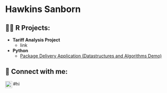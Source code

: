 
<h1>Hawkins Sanborn 

<h2>👨‍💻 R Projects:</h2>

- <b> Tariff Analysis Project </b>
  - link
- <b>Python</b>
  - [Package Delivery Application (Datastructures and Algorithms Demo)]([https://github.com/joshmadakor1/Package-Delivery-Pathfinding-Algorithm](https://github.com/hawkins-sanborn/electricai))


<h2> 🤳 Connect with me:</h2>


[<img align="left" alt="Hawkins Sanborn | LinkedIn" width="22px" src="https://cdn.jsdelivr.net/npm/simple-icons@v3/icons/linkedin.svg" />](https://www.linkedin.com/in/hawkins-sanborn-a69878223/)

#hi
